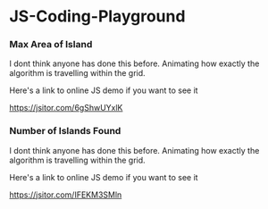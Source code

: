 # JS-Coding-Playground

### Max Area of Island

I dont think anyone has done this before. Animating how exactly the algorithm is travelling within the grid.

Here's a link to online JS demo if you want to see it

https://jsitor.com/6gShwUYxlK

### Number of Islands Found

I dont think anyone has done this before. Animating how exactly the algorithm is travelling within the grid.

Here's a link to online JS demo if you want to see it

https://jsitor.com/IFEKM3SMln
